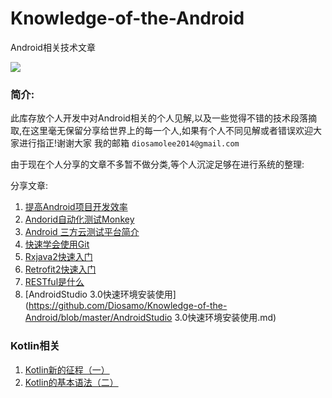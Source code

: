 # Knowledge-of-the-Android
Android相关技术文章



![](http://5b0988e595225.cdn.sohucs.com/images/20171013/3beab4605ab94cb685307f261527ca76.gif)



### 简介:  
此库存放个人开发中对Android相关的个人见解,以及一些觉得不错的技术段落摘取,在这里毫无保留分享给世界上的每一个人,如果有个人不同见解或者错误欢迎大家进行指正!谢谢大家 我的邮箱 `diosamolee2014@gmail.com`


由于现在个人分享的文章不多暂不做分类,等个人沉淀足够在进行系统的整理:  

分享文章:

1. [提高Android项目开发效率](https://github.com/Diosamo/Android-improves-development-efficiency)
2.  [Andorid自动化测试Monkey](https://github.com/Diosamo/Knowledge-of-the-Android/blob/master/Monkey%E6%B5%8B%E8%AF%95.md) 
3.   [Android 三方云测试平台简介](https://github.com/Diosamo/Knowledge-of-the-Android/blob/master/%E4%B8%89%E6%96%B9%E4%BA%91%E6%B5%8B%E5%B9%B3%E5%8F%B0.md) 
4.   [快速学会使用Git](https://github.com/Diosamo/Knowledge-of-the-Android/blob/master/%E5%BF%AB%E9%80%9F%E5%AD%A6%E4%BC%9A%E4%BD%BF%E7%94%A8Git.md) 
5.   [Rxjava2快速入门](https://github.com/Diosamo/Knowledge-of-the-Android/blob/master/RxJava2%E5%BF%AB%E9%80%9F%E5%85%A5%E9%97%A8.md) 
6.   [Retrofit2快速入门](https://github.com/Diosamo/Knowledge-of-the-Android/blob/master/Retorfit2%E5%BF%AB%E9%80%9F%E5%85%A5%E9%97%A8.md) 
7.   [RESTful是什么](https://github.com/Diosamo/Knowledge-of-the-Android/blob/master/RESTful%E6%98%AF%E4%BB%80%E4%B9%88.md) 
8.   [AndroidStudio 3.0快速环境安装使用](https://github.com/Diosamo/Knowledge-of-the-Android/blob/master/AndroidStudio 3.0快速环境安装使用.md) 


### Kotlin相关   

1. [Kotlin新的征程（一）](https://github.com/Diosamo/Knowledge-of-the-Android/blob/master/Kotlin新的征程.md) 
2.  [Kotlin的基本语法（二）](https://github.com/Diosamo/Knowledge-of-the-Android/blob/master/Kotlin的基本语法（二）.md)
